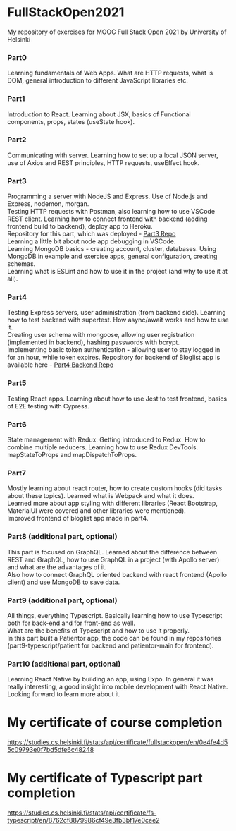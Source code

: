 # FullStackOpen2021
My repository of exercises for MOOC Full Stack Open 2021 by University of Helsinki

<h3>Part0</h3>
<p>Learning fundamentals of Web Apps. What are HTTP requests, what is DOM, general introduction to different JavaScript libraries etc.</p>

<h3>Part1</h3>
<p>Introduction to React. Learning about JSX, basics of Functional components, props, states (useState hook).</p>

<h3>Part2</h3>
<p>Communicating with server. Learning how to set up a local JSON server, use of Axios and REST principles, HTTP requests, useEffect hook.</p>

<h3>Part3</h3>
<p>Programming a server with NodeJS and Express. Use of Node.js and Express, nodemon, morgan. </br> 
   Testing HTTP requests with Postman, also learning how to use VSCode REST client. 
   Learning how to connect frontend with backend (adding frontend build to backend), deploy app to Heroku. </br>
   Repository for this part, which was deployed - <a href="https://github.com/alexattt/FullStack-part3" target="_blank">Part3 Repo</a> </br>
   Learning a little bit about node app debugging in VSCode. </br>
   Learning MongoDB basics - creating account, cluster, databases. Using MongoDB in example and exercise apps, general configuration, creating schemas. </br>
   Learning what is ESLint and how to use it in the project (and why to use it at all).
</p>

<h3>Part4</h3>
<p>Testing Express servers, user administration (from backend side). Learning how to test backend with supertest. How async/await works and how to use it. </br>
   Creating user schema with mongoose, allowing user registration (implemented in backend), hashing passwords with bcrypt. </br>
   Implementing basic token authentication - allowing user to stay logged in for an hour, while token expires.
   Repository for backend of Bloglist app is available here - <a href="https://github.com/alexattt/FSP4-BlogListApp" target="_blank">Part4 Backend Repo</a></br>
</p>

<h3>Part5</h3>
<p>Testing React apps. Learning about how to use Jest to test frontend, basics of E2E testing with Cypress.</p>

<h3>Part6</h3>
<p>State management with Redux. Getting introduced to Redux. How to combine multiple reducers. Learning how to use Redux DevTools. </br>
   mapStateToProps and mapDispatchToProps. </p>

<h3>Part7</h3>
<p>Mostly learning about react router, how to create custom hooks (did tasks about these topics). Learned what is Webpack and what it does.</br>
   Learned more about app styling with different libraries (React Bootstrap, MaterialUI were covered and other libraries were mentioned). </br>
   Improved frontend of bloglist app made in part4. </p>

<h3>Part8 (additional part, optional)</h3>
<p>This part is focused on GraphQL. Learned about the difference between REST and GraphQL, how to use GraphQL in a project (with Apollo server) and what are the advantages of      it.</br>      
   Also how to connect GraphQL oriented backend with react frontend (Apollo client) and use MongoDB to save data.</br></p>
   
<h3>Part9 (additional part, optional)</h3>
<p>All things, everything Typescript. Basically learning how to use Typescript both for back-end and for front-end as well. </br>
   What are the benefits of Typescript and how to use it properly. </br>
   In this part built a Patientor app, the code can be found in my repositories (part9-typescript/patient for backend and patientor-main for frontend). </br>
</p>

<h3>Part10 (additional part, optional)</h3>
<p>Learning React Native by building an app, using Expo. In general it was really interesting, a good insight into mobile development with React Native. </br>
   Looking forward to learn more about it.
</p>
   
<h1>My certificate of course completion</h1>
<a href="https://studies.cs.helsinki.fi/stats/api/certificate/fullstackopen/en/0e4fe4d55c09793e0f7bd5dfe6c48248" target="_blank">https://studies.cs.helsinki.fi/stats/api/certificate/fullstackopen/en/0e4fe4d55c09793e0f7bd5dfe6c48248</a>

<h1>My certificate of Typescript part completion</h1>
<a href="https://studies.cs.helsinki.fi/stats/api/certificate/fs-typescript/en/8762cf8879986cf49e3fb3bf17e0cee2" target="_blank">
https://studies.cs.helsinki.fi/stats/api/certificate/fs-typescript/en/8762cf8879986cf49e3fb3bf17e0cee2</a>
